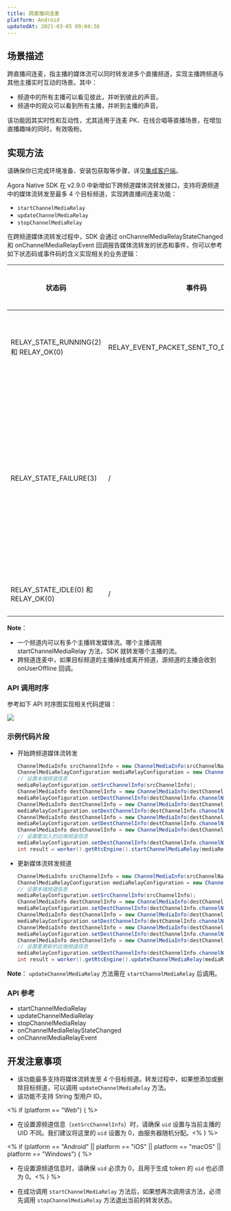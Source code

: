 ```yaml
---
title: 跨直播间连麦
platform: Android
updatedAt: 2021-03-05 09:04:36
---
```


## 场景描述

跨直播间连麦，指主播的媒体流可以同时转发进多个直播频道，实现主播跨频道与其他主播实时互动的场景。其中：

- 频道中的所有主播可以看见彼此，并听到彼此的声音。
- 频道中的观众可以看到所有主播，并听到主播的声音。

该功能因其实时性和互动性，尤其适用于连麦 PK、在线合唱等直播场景，在增加直播趣味的同时，有效吸粉。

## 实现方法

请确保你已完成环境准备、安装包获取等步骤，详见[集成客户端](android_video)。

Agora Native SDK 在 v2.9.0 中新增如下跨频道媒体流转发接口，支持将源频道中的媒体流转发至最多 4 个目标频道，实现跨直播间连麦功能：

- `startChannelMediaRelay`
- `updateChannelMediaRelay`
- `stopChannelMediaRelay`

在跨频道媒体流转发过程中，SDK 会通过 onChannelMediaRelayStateChanged 和 onChannelMediaRelayEvent 回调报告媒体流转发的状态和事件，你可以参考如下状态码或事件码的含义实现相关的业务逻辑：

| 状态码                                | 事件码                                     | 媒体流转发状态                                                            |
| ------------------------------------- | ------------------------------------------ | ------------------------------------------------------------------------- |
| RELAY_STATE_RUNNING(2) 和 RELAY_OK(0) | RELAY_EVENT_PACKET_SENT_TO_DEST_CHANNEL(4) | 源频道开始向目标频道传输数据                                              |
| RELAY_STATE_FAILURE(3)                | /                                          | 跨频道媒体流转发出现异常。可以参考 error 参数中报告的出错原因进行问题排查 |
| RELAY_STATE_IDLE(0) 和 RELAY_OK(0)    | /                                          | 已停止媒体流转发                                                          |

**Note**：

- 一个频道内可以有多个主播转发媒体流。哪个主播调用 startChannelMediaRelay 方法，SDK 就转发哪个主播的流。
- 跨频道连麦中，如果目标频道的主播掉线或离开频道，源频道的主播会收到 onUserOffline 回调。

### API 调用时序

参考如下 API 时序图实现相关代码逻辑：

![](https://web-cdn.agora.io/docs-files/1565771343016)

### 示例代码片段

- 开始跨频道媒体流转发

  ```java
  ChannelMediaInfo srcChannelInfo = new ChannelMediaInfo(srcChannelName,srcToken,workerSrcUid);
  ChannelMediaRelayConfiguration mediaRelayConfiguration = new ChannelMediaRelayConfiguration();
  // 设置本端频道信息
  mediaRelayConfiguration.setSrcChannelInfo(srcChannelInfo);
  ChannelMediaInfo destChannelInfo = new ChannelMediaInfo(destChannelName1, destToken1, workerDestUid1);
  mediaRelayConfiguration.setDestChannelInfo(destChannelInfo.channelName,destChannelInfo);
  ChannelMediaInfo destChannelInfo = new ChannelMediaInfo(destChannelName2, destToken2, workerDestUid2);
  mediaRelayConfiguration.setDestChannelInfo(destChannelInfo.channelName,destChannelInfo);
  ChannelMediaInfo destChannelInfo = new ChannelMediaInfo(destChannelName3, destToken3, workerDestUid3);
  mediaRelayConfiguration.setDestChannelInfo(destChannelInfo.channelName,destChannelInfo);
  ChannelMediaInfo destChannelInfo = new ChannelMediaInfo(destChannelName4, destToken4, workerDestUid4);
  // 设置要加入的远端频道信息
  mediaRelayConfiguration.setDestChannelInfo(destChannelInfo.channelName,destChannelInfo);
  int result = worker().getRtcEngine().startChannelMediaRelay(mediaRelayConfiguration);
  ```

- 更新媒体流转发频道

  ```java
  ChannelMediaInfo srcChannelInfo = new ChannelMediaInfo(srcChannelName,srcToken,workerSrcUid);
  ChannelMediaRelayConfiguration mediaRelayConfiguration = new ChannelMediaRelayConfiguration();
  // 设置本端频道信息
  mediaRelayConfiguration.setSrcChannelInfo(srcChannelInfo);
  ChannelMediaInfo destChannelInfo = new ChannelMediaInfo(destChannelName1, destToken1, workerDestUid1);
  mediaRelayConfiguration.setDestChannelInfo(destChannelInfo.channelName,destChannelInfo);
  ChannelMediaInfo destChannelInfo = new ChannelMediaInfo(destChannelName2, destToken2, workerDestUid2);
  mediaRelayConfiguration.setDestChannelInfo(destChannelInfo.channelName,destChannelInfo);
  ChannelMediaInfo destChannelInfo = new ChannelMediaInfo(destChannelName3, destToken3, workerDestUid3);
  mediaRelayConfiguration.setDestChannelInfo(destChannelInfo.channelName,destChannelInfo);
  ChannelMediaInfo destChannelInfo = new ChannelMediaInfo(destChannelName4, destToken4, workerDestUid4);
  // 设置要更新的远端频道信息
  mediaRelayConfiguration.setDestChannelInfo(destChannelInfo.channelName,destChannelInfo);
  int result = worker().getRtcEngine().updateChannelMediaRelay(mediaRelayConfiguration);
  ```

**Note**：
`updateChannelMediaRelay` 方法需在 `startChannelMediaRelay` 后调用。

### API 参考

- startChannelMediaRelay
- updateChannelMediaRelay
- stopChannelMediaRelay
- onChannelMediaRelayStateChanged
- onChannelMediaRelayEvent

## 开发注意事项

- 该功能最多支持将媒体流转发至 4 个目标频道。转发过程中，如果想添加或删除目标频道，可以调用 `updateChannelMediaRelay` 方法。
- 该功能不支持 String 型用户 ID。

<% if (platform == "Web") { %>

- 在设置源频道信息（`setSrcChannelInfo`）时，请确保 `uid` 设置与当前主播的 UID 不同。我们建议将这里的 `uid` 设置为 0，由服务器随机分配。<% } %>

<% if (platform == "Android" || platform == "iOS" || platform == "macOS" || platform == "Windows") { %>

- 在设置源频道信息时，请确保 `uid` 必须为 0，且用于生成 token 的 `uid` 也必须为 0。<% } %>

- 在成功调用 `startChannelMediaRelay` 方法后，如果想再次调用该方法，必须先调用 `stopChannelMediaRelay` 方法退出当前的转发状态。
